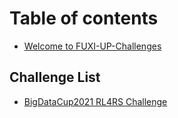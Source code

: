 # Table of contents

* [Welcome to FUXI-UP-Challenges](README.md)

## Challenge List

* [BigDataCup2021 RL4RS Challenge](challenge-list/bigdatacup2021-rl4rs-challenge.md)

